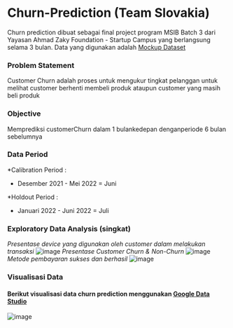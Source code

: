 # Churn-Prediction (Team Slovakia)
Churn prediction dibuat sebagai final project program MSIB Batch 3 dari Yayasan Ahmad Zaky Foundation - Startup Campus yang berlangsung selama 3 bulan.
Data yang digunakan adalah [Mockup Dataset](https://bit.ly/datasetFPDS)

### Problem Statement
Customer Churn adalah proses untuk mengukur tingkat pelanggan untuk melihat customer berhenti membeli produk ataupun customer yang masih beli produk

### Objective
Memprediksi customerChurn dalam 1 bulankedepan denganperiode 6 bulan sebelumnya

### Data Period
*Calibration Period :
- Desember 2021 - Mei 2022 = Juni

*Holdout Period :
- Januari 2022 - Juni 2022 = Juli

### Exploratory Data Analysis (singkat)
*Presentase device yang digunakan oleh customer dalam melakukan transaksi*
![image](https://user-images.githubusercontent.com/82057016/216912732-329c244f-6d94-4b97-a6f9-59617841d2d0.png)
*Presentase Customer Churn & Non-Churn*
![image](https://user-images.githubusercontent.com/82057016/216912528-fc6f7fc6-4653-4b80-bcbf-ee95490c7db7.png)
*Metode pembayaran sukses dan berhasil*
![image](https://user-images.githubusercontent.com/82057016/216913117-b50e1520-e891-40bf-a706-ef7ac14ed8e6.png)



### Visualisasi Data
#### Berikut visualisasi data churn prediction menggunakan [Google Data Studio](https://lookerstudio.google.com/u/0/reporting/bc87dea6-0f03-429d-9408-1e1ee40099ee/page/KdO8C)

![image](https://user-images.githubusercontent.com/82057016/216866989-3deea2a8-25a9-4d1d-83ba-5263f922cdf3.png)
